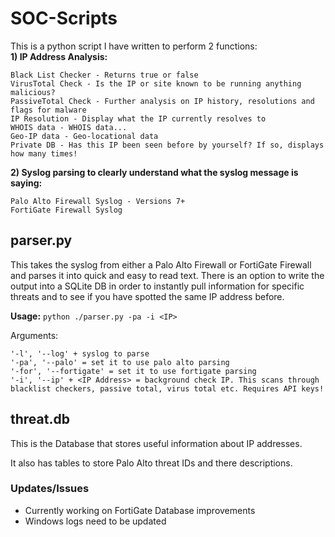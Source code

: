# SOC-Scripts
This is a python script I have written to perform 2 functions:  
**1) IP Address Analysis:**  
```
Black List Checker - Returns true or false
VirusTotal Check - Is the IP or site known to be running anything malicious?
PassiveTotal Check - Further analysis on IP history, resolutions and flags for malware
IP Resolution - Display what the IP currently resolves to
WHOIS data - WHOIS data...
Geo-IP data - Geo-locational data
Private DB - Has this IP been seen before by yourself? If so, displays how many times!
```
**2) Syslog parsing to clearly understand what the syslog message is saying:**  
```
Palo Alto Firewall Syslog - Versions 7+
FortiGate Firewall Syslog
```

## parser.py 
This takes the syslog from either a Palo Alto Firewall or FortiGate Firewall and parses it into quick and easy to read text.
There is an option to write the output into a SQLite DB in order to instantly pull information for specific threats and to see if you have spotted the same IP address before.

**Usage:**
`python ./parser.py -pa -i <IP>`

Arguments:
```
'-l', '--log' + syslog to parse
'-pa', '--palo' = set it to use palo alto parsing
'-for', '--fortigate' = set it to use fortigate parsing
'-i', '--ip' + <IP Address> = background check IP. This scans through blacklist checkers, passive total, virus total etc. Requires API keys!
```
  
## threat.db
This is the Database that stores useful information about IP addresses.

It also has tables to store Palo Alto threat IDs and there descriptions. 

### Updates/Issues
- Currently working on FortiGate Database improvements  
- Windows logs need to be updated

